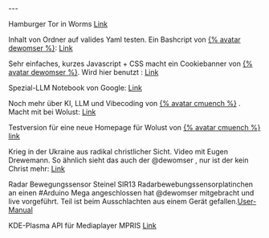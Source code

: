 \---

Hamburger Tor in Worms [Link](https://hamburger-tor.de)

Inhalt von Ordner auf valides Yaml testen. Ein Bashcript von [{% avatar dewomser %}](https://github.com/dewomser): [Link](https://gist.github.com/dewomser/7e8da29e8e2006757776508fddcbc0cf)

Sehr einfaches, kurzes  Javascript + CSS macht ein Cookiebanner von [{% avatar dewomser %}](https://github.com/dewomser). Wird  hier benutzt : [Link](https://gist.github.com/dewomser/d4fc4ba97072df1003cb5a61a534d8b6)

Spezial-LLM Notebook von Google: [Link](https://notebook.ml)

Noch mehr über KI, LLM und Vibecoding von [{% avatar cmuench %}](https://github.com/cmuench) . Macht mit bei Wolust: [Link](https://muench.dev/)

Testversion für eine neue Homepage für Wolust von [{% avatar cmuench %}](https://github.com/cmuench) [link](https://github.com/dewomser/wolust_25.github.io)

Krieg in der Ukraine  aus radikal christlicher Sicht. Video mit Eugen Drewemann. So ähnlich sieht das auch der @dewomser , nur ist der kein Christ mehr: [Link](https://www.youtube.com/watch?v=dEow3kPoA8Q)

Radar Bewegungssensor Steinel SIR13 Radarbewebungssensorplatinchen an einen #Arduino  Mega angeschlossen 
hat @dewomser mitgebracht und live vorgeführt. Teil ist beim Ausschlachten aus einem Gerät gefallen.[User-Manual](https://fccid.io/W8J-SIR13/User-Manual)

KDE-Plasma API für Mediaplayer MPRIS [Link](https://community.kde.org/MPRIS)
